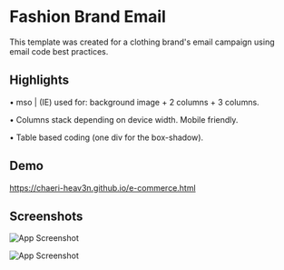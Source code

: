 # Fashion Brand Email

This template was created for a clothing brand's email campaign using email code best practices.

## Highlights
• mso | (IE) used for:
    background image
    + 2 columns
    + 3 columns.

• Columns stack depending on device width. Mobile friendly.

• Table based coding (one div for the box-shadow).
## Demo

https://chaeri-heav3n.github.io/e-commerce.html
## Screenshots

![App Screenshot](https://i.ibb.co/MMJ0ZRw/Screen-Shot-2023-03-23-at-8-53-09-PM.png)

![App Screenshot](https://i.ibb.co/fMF6PR8/Screen-Shot-2023-03-23-at-8-53-26-PM.png)

